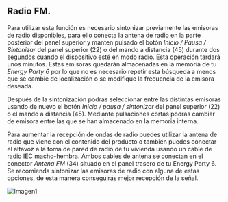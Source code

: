 ## Radio FM.

Para utilizar esta función es necesario sintonizar previamente las emisoras de radio disponibles, para ello conecta la antena de radio en la parte posterior del panel superior y manten pulsado el botón *Inicio / Pausa / Sintonizar* del panel superior (22) o del mando a distancia (45) durante dos segundos cuando el dispositivo esté en modo radio. Esta operación tardará unos minutos. Estas emisoras quedarán almacenadas en la memoria de tu *Energy Party 6* por lo que no es necesario repetir esta búsqueda a menos que se cambie de localización o se modifique la frecuencia de la emisora deseada.

Después de la sintonización podrás seleccionar entre las distintas emisoras usando de nuevo el botón *Inicio / pausa / sintonizar* del panel superior (22) o el mando a distancia (45). Mediante pulsaciones cortas podrás cambiar de emisora entre las que se han almacenado en la memoria interna.

Para aumentar la recepción de ondas de radio puedes utilizar la antena de radio que viene con el contenido del producto o también puedes conectar el altavoz a la toma de pared de radio de tu vivienda usando un cable de radio IEC macho-hembra. Ambos cables de antena se conectan en el conector *Antena FM* (34) situado en el panel trasero de tu Energy Party 6. Se recomienda sintonizar las emisoras de radio con alguna de estas opciones, de esta manera conseguirás mejor recepción de la señal.

   ![Imagen1](http://static.energysistem.com/images/manuals/42360/59563b1c48efa.jpg)
   

